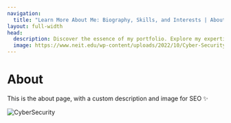 ```yaml
---
navigation:
  title: "Learn More About Me: Biography, Skills, and Interests | About"
layout: full-width
head:
  description: Discover the essence of my portfolio. Explore my expertise in design, development, and more. Elevate your projects with my innovative solutions.
  image: https://www.neit.edu/wp-content/uploads/2022/10/Cyber-Security-Icon-Concept-2-1.jpeg
---
```


# About

This is the about page, with a custom description and image for SEO ✨

![CyberSecurity](https://www.neit.edu/wp-content/uploads/2022/10/Cyber-Security-Icon-Concept-2-1.jpeg)

<form-mail />
